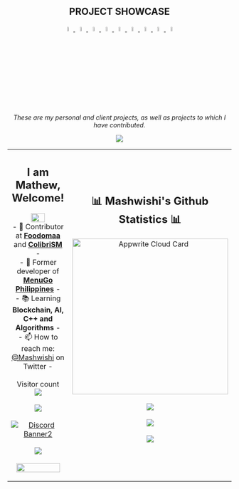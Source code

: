 


<h2 align="center">PROJECT SHOWCASE</h2>
<p align="center">
<span align="center">
    <a target="_blank" href="https://pengui.me">
        <img src="https://i.imgur.com/mznhKHj.png" width="5%"/>
    </a>
    <a target="_blank" href="https://cliqueapp.me">
        <img src="https://i.imgur.com/i3CJE88.png" width="5%"/>
    </a>
    <a target="_blank" href="https://kohee.app">
        <img src="https://i.imgur.com/oGYoH70.png" width="5%"/>
    </a>
    <a target="_blank" href="https://meeble.io">
        <img src="https://i.imgur.com/6H0irOX.png" width="5%"/>
    </a>
    <a target="_blank" href="https://mechi.cloud">
        <img src="https://i.imgur.com/8JnHpYV.png" width="5%"/>
    </a>
    <a target="_blank" href="https://proteksyon.ml">
        <img src="https://i.imgur.com/PWW9Yg1.png" width="5%"/>
    </a>
    <a target="_blank" href="https://menugoph.com/">
        <img src="https://i.imgur.com/GVziq77.png" width="5%"/>
    </a>
    <a target="_blank" href="https://foodomaa.com/">
        <img src="https://i.imgur.com/oWvznMk.png" width="5%"/>
    </a>
    <a target="_blank" href="https://codecanyon.net/item/colibrism-the-ultimate-php-modern-social-media-sharing-platform/26612898">
        <img src="https://i.imgur.com/2AQGIF8.png" width="5%"/>
    </a>
</span><br/>
<span align="center"><i>These are my personal and client projects, as well as projects to which I have contributed.</i></span>
    <center>
   <img src="https://i.imgur.com/vxQT0vh.png"/>
   </center>
<table align="center">
    <tr>
        <td>
                        <h2 align="center">I am Mathew, Welcome!</h2>
            <p align="center">   
               <img align="center" src="https://i.imgur.com/3tDhosL.gif" width="50%"/></a><br/>   
                - 📝 Contributor at <strong><a target="_blank" href="https://foodomaa.com/">Foodomaa</a></strong> and  <strong><a target="_blank" href="https://codecanyon.net/item/colibrism-the-ultimate-php-modern-social-media-sharing-platform/26612898">ColibriSM</a></strong> - 
                <br/>
                - 🚚 Former developer of <strong><a target="_blank" href="https://menugoph.com/">MenuGo Philippines</a></strong> -
                <br/>
                - 📚 Learning <strong>Blockchain, AI, C++ and Algorithms</strong> -
                <br/>
                - 📫 How to reach me: <a target="_blank" href="https://twitter.com/Mashwishi">@Mashwishi</a> on Twitter -
                <br/><br/> 
                              Visitor count<br>
                <img src="https://profile-counter.glitch.me/mashwishi/count.svg" />
            <br/><br>
            <a target="_blank" href="https://ko-fi.com/mashwishi"> <img align="center" src="https://ko-fi.com/img/githubbutton_sm.svg" /></a>  
            <br/>  <br/>
                <a href="https://discord.gg/FcEdqghY3X"><img align="center" src="https://discordapp.com/api/guilds/1054705084950384671/widget.png?style=banner2" alt="Discord Banner2"/></a>   
                <br/><br/>  
                <img align="center" src="https://github-readme-stats-taupe-two.vercel.app/api/wakatime?username=Mashwishi&hide_title=true&hide_border=true&langs_count=5&layout=compact&v=2.png"/>     
                <br/><br/> 
                <span align="center">
                        <img src="https://github-profile-trophy.vercel.app/?username=mashwishi" width="90%"/>
                </span>
            </p>
        </td>
        <td align="center">
            <h2 align="center">📊 Mashwishi's Github Statistics 📊 </h2>
                <a href="https://cloud.appwrite.io/card/64ac1e1f0a0302c9c1be">
                    <img width="350" src="https://cloud.appwrite.io/v1/cards/cloud?userId=64ac1e1f0a0302c9c1be" alt="Appwrite Cloud Card" />
                </a>
            <br/><br/>
            <img align="center" src="http://github-readme-streak-stats.herokuapp.com?user=Mashwishi&theme=radical&hide_border=true" />   
            <br/><br/>
            <img align="center" src="https://github-readme-stats-git-masterrstaa-rickstaa.vercel.app/api?username=Mashwishi&theme=radical&show_icons=true&hide_border=true" />
            <br/><br/>
                            <img align="center" src="https://github-readme-stats-git-masterrstaa-rickstaa.vercel.app/api/top-langs/?username=Mashwishi&theme=radical&hide_border=true" /> 
            <br/><br/>
        </td>
    </tr>
</table>
</p>



